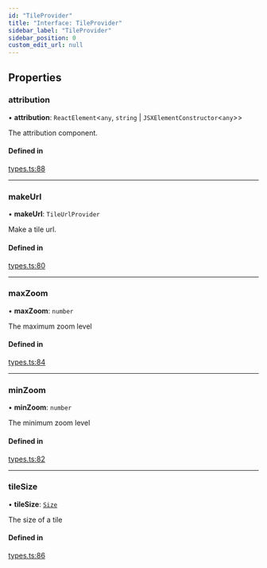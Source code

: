 ```yaml
---
id: "TileProvider"
title: "Interface: TileProvider"
sidebar_label: "TileProvider"
sidebar_position: 0
custom_edit_url: null
---
```


## Properties

### attribution

• **attribution**: `ReactElement`<`any`, `string` \| `JSXElementConstructor`<`any`\>\>

The attribution component.

#### Defined in

[types.ts:88](https://github.com/rob-blackbourn/jetblack-map/blob/4867b73/src/types.ts#L88)

___

### makeUrl

• **makeUrl**: `TileUrlProvider`

Make a tile url.

#### Defined in

[types.ts:80](https://github.com/rob-blackbourn/jetblack-map/blob/4867b73/src/types.ts#L80)

___

### maxZoom

• **maxZoom**: `number`

The maximum zoom level

#### Defined in

[types.ts:84](https://github.com/rob-blackbourn/jetblack-map/blob/4867b73/src/types.ts#L84)

___

### minZoom

• **minZoom**: `number`

The minimum zoom level

#### Defined in

[types.ts:82](https://github.com/rob-blackbourn/jetblack-map/blob/4867b73/src/types.ts#L82)

___

### tileSize

• **tileSize**: [`Size`](Size.md)

The size of a tile

#### Defined in

[types.ts:86](https://github.com/rob-blackbourn/jetblack-map/blob/4867b73/src/types.ts#L86)
